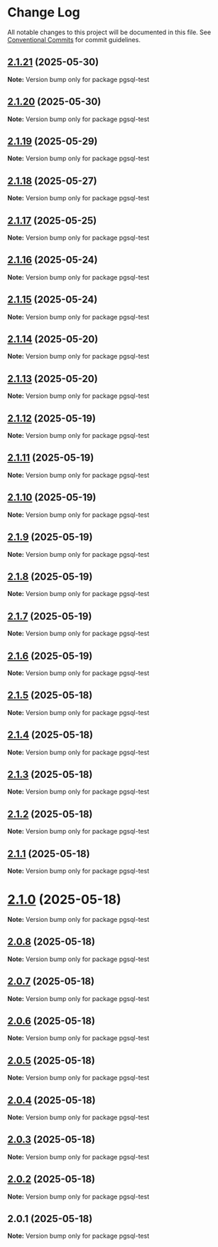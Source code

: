 # Change Log

All notable changes to this project will be documented in this file.
See [Conventional Commits](https://conventionalcommits.org) for commit guidelines.

## [2.1.21](https://github.com/launchql/launchql/compare/pgsql-test@2.1.20...pgsql-test@2.1.21) (2025-05-30)

**Note:** Version bump only for package pgsql-test





## [2.1.20](https://github.com/launchql/launchql/compare/pgsql-test@2.1.19...pgsql-test@2.1.20) (2025-05-30)

**Note:** Version bump only for package pgsql-test





## [2.1.19](https://github.com/launchql/launchql/compare/pgsql-test@2.1.18...pgsql-test@2.1.19) (2025-05-29)

**Note:** Version bump only for package pgsql-test





## [2.1.18](https://github.com/launchql/launchql/compare/pgsql-test@2.1.17...pgsql-test@2.1.18) (2025-05-27)

**Note:** Version bump only for package pgsql-test





## [2.1.17](https://github.com/launchql/launchql/compare/pgsql-test@2.1.16...pgsql-test@2.1.17) (2025-05-25)

**Note:** Version bump only for package pgsql-test





## [2.1.16](https://github.com/launchql/launchql/compare/pgsql-test@2.1.15...pgsql-test@2.1.16) (2025-05-24)

**Note:** Version bump only for package pgsql-test





## [2.1.15](https://github.com/launchql/launchql/compare/pgsql-test@2.1.14...pgsql-test@2.1.15) (2025-05-24)

**Note:** Version bump only for package pgsql-test





## [2.1.14](https://github.com/launchql/launchql/compare/pgsql-test@2.1.13...pgsql-test@2.1.14) (2025-05-20)

**Note:** Version bump only for package pgsql-test





## [2.1.13](https://github.com/launchql/launchql/compare/pgsql-test@2.1.12...pgsql-test@2.1.13) (2025-05-20)

**Note:** Version bump only for package pgsql-test





## [2.1.12](https://github.com/launchql/launchql/compare/pgsql-test@2.1.11...pgsql-test@2.1.12) (2025-05-19)

**Note:** Version bump only for package pgsql-test





## [2.1.11](https://github.com/launchql/launchql/compare/pgsql-test@2.1.10...pgsql-test@2.1.11) (2025-05-19)

**Note:** Version bump only for package pgsql-test





## [2.1.10](https://github.com/launchql/launchql/compare/pgsql-test@2.1.9...pgsql-test@2.1.10) (2025-05-19)

**Note:** Version bump only for package pgsql-test





## [2.1.9](https://github.com/launchql/launchql/compare/pgsql-test@2.1.8...pgsql-test@2.1.9) (2025-05-19)

**Note:** Version bump only for package pgsql-test





## [2.1.8](https://github.com/launchql/launchql/compare/pgsql-test@2.1.7...pgsql-test@2.1.8) (2025-05-19)

**Note:** Version bump only for package pgsql-test





## [2.1.7](https://github.com/launchql/launchql/compare/pgsql-test@2.1.6...pgsql-test@2.1.7) (2025-05-19)

**Note:** Version bump only for package pgsql-test





## [2.1.6](https://github.com/launchql/launchql/compare/pgsql-test@2.1.5...pgsql-test@2.1.6) (2025-05-19)

**Note:** Version bump only for package pgsql-test





## [2.1.5](https://github.com/launchql/launchql/compare/pgsql-test@2.1.4...pgsql-test@2.1.5) (2025-05-18)

**Note:** Version bump only for package pgsql-test





## [2.1.4](https://github.com/launchql/launchql/compare/pgsql-test@2.1.3...pgsql-test@2.1.4) (2025-05-18)

**Note:** Version bump only for package pgsql-test





## [2.1.3](https://github.com/launchql/launchql/compare/pgsql-test@2.1.2...pgsql-test@2.1.3) (2025-05-18)

**Note:** Version bump only for package pgsql-test





## [2.1.2](https://github.com/launchql/launchql/compare/pgsql-test@2.1.1...pgsql-test@2.1.2) (2025-05-18)

**Note:** Version bump only for package pgsql-test





## [2.1.1](https://github.com/launchql/launchql/compare/pgsql-test@2.1.0...pgsql-test@2.1.1) (2025-05-18)

**Note:** Version bump only for package pgsql-test





# [2.1.0](https://github.com/launchql/launchql/compare/pgsql-test@2.0.8...pgsql-test@2.1.0) (2025-05-18)

**Note:** Version bump only for package pgsql-test





## [2.0.8](https://github.com/launchql/launchql/compare/pgsql-test@2.0.7...pgsql-test@2.0.8) (2025-05-18)

**Note:** Version bump only for package pgsql-test





## [2.0.7](https://github.com/launchql/launchql/compare/pgsql-test@2.0.6...pgsql-test@2.0.7) (2025-05-18)

**Note:** Version bump only for package pgsql-test





## [2.0.6](https://github.com/launchql/launchql/compare/pgsql-test@2.0.5...pgsql-test@2.0.6) (2025-05-18)

**Note:** Version bump only for package pgsql-test





## [2.0.5](https://github.com/launchql/launchql/compare/pgsql-test@2.0.4...pgsql-test@2.0.5) (2025-05-18)

**Note:** Version bump only for package pgsql-test





## [2.0.4](https://github.com/launchql/launchql/compare/pgsql-test@2.0.3...pgsql-test@2.0.4) (2025-05-18)

**Note:** Version bump only for package pgsql-test





## [2.0.3](https://github.com/launchql/launchql/compare/pgsql-test@2.0.2...pgsql-test@2.0.3) (2025-05-18)

**Note:** Version bump only for package pgsql-test





## [2.0.2](https://github.com/launchql/launchql/compare/pgsql-test@2.0.1...pgsql-test@2.0.2) (2025-05-18)

**Note:** Version bump only for package pgsql-test





## 2.0.1 (2025-05-18)

**Note:** Version bump only for package pgsql-test
